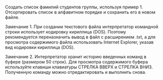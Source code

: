 Создать список фамилий студентов группы, используя пример 1.
Отсортировать список в алфавитном порядке и сохранить его в новом файле.

Замечание 1. При создании текстового файла интерпретатор командной строки
использует кодировку кириллица (DOS). Поэтому рекомендуется переназначить
вывод в файл с расширением .txt, а для просмотра содержимого файла использовать
Internet Explorer, указав вид кодировки кириллица (DOS).

Замечание 2. Интерпретатор хранит историю введенных команд в буфере
(размером 50 строк). Для просмотра содержимого буфера используйте клавиши
клавиатуры СТРЕЛКА ВВЕРХ и СТРЕЛКА ВНИЗ. Полученную команду можно
отредактировать и выполнить снова.